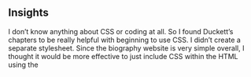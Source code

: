 ## Insights
I don’t know anything about CSS or coding at all. So I found Duckett’s chapters to be really helpful with beginning to use CSS. I didn’t create a separate stylesheet. Since the biography website is very simple overall, I thought it would be more effective to just include CSS within the HTML using the <style> tag. Once I had this figured out, it was an interesting experience to try out some of the design options Duckett brings up. I played around with some functions. I changed the background color, font type, font sizing, and I also added borders. 

I decided to use Pure.css for my framework. Overall, I didn’t find Pure to be as helpful of a framework compared to just adding my own CSS. I think this could be because I am not familiar with CSS. I used a table format from Pure to hold my contact information. It didn’t look too different from the original list format. Another thing I noticed about Pure.css is it didn’t have anything about formatting colors, text, and background. I looked at Bootstrap and saw that it had information on typography, which would have been very helpful. 

Overall, writing CSS was a challenge. Being able to actually put it to use was more of a challenge than just reading about it. It was also very eye opening to be able to see how changing or adding CSS could completely change the layout of my website. And how much of a difference font size, padding, and margins can make text so much easier to read. As I became a bit more accustomed to CSS, it became much easier to use. 

CSS allows us to customize content that would suit our intended audience. This can come in many forms, such as responsive design, where website to adjust to different screen sizes. Duckett also devotes some time to this topic; he discusses how boxes can be used to prevent overlapping of text and providing more structure (p. 306). I think this is more relevant now because there are many types of technology that we can use to access the Internet. CSS and HTML also has a lot to do with usability, making something that would be easy for users to use.

